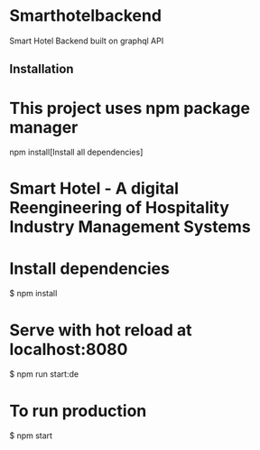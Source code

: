 # Smarthotelbackend
Smart Hotel Backend built on graphql API

## Installation

# This project uses npm package manager 
npm install[Install all dependencies]
# Smart Hotel -  A digital Reengineering of Hospitality Industry Management Systems

# Install dependencies 
$ npm install

# Serve with hot reload at localhost:8080
$ npm run start:de

# To run production
$ npm start